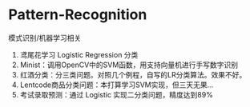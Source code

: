 # Pattern-Recognition

模式识别/机器学习相关

1. 鸢尾花学习 Logistic Regression 分类
2. Minist：调用OpenCV中的SVM函数，用支持向量机进行手写数字识别
3. 红酒分类：分三类问题。对照几个例程，自写的LR分类算法。效果不好。
4. Lentcode商品分类问题：本打算学习SVM实现，但三天无果...
5. 考试录取预测：通过 Logistic 实现二分类问题，精度达到89%

